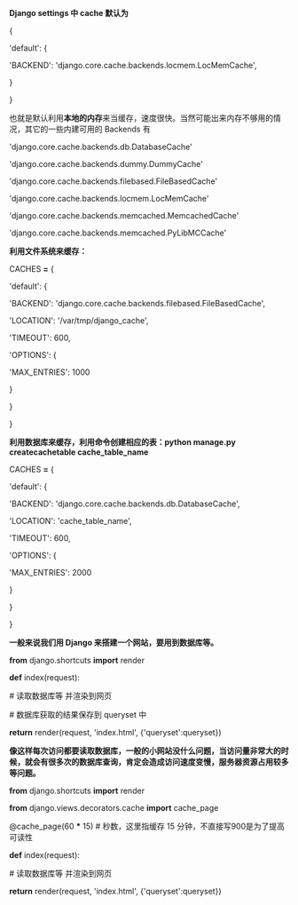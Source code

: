 **Django settings 中 cache 默认为**

{

'default': {

'BACKEND': 'django.core.cache.backends.locmem.LocMemCache',

}

}

也就是默认利用**本地的内存**来当缓存，速度很快。当然可能出来内存不够用的情况，其它的一些内建可用的
Backends 有

'django.core.cache.backends.db.DatabaseCache'

'django.core.cache.backends.dummy.DummyCache'

'django.core.cache.backends.filebased.FileBasedCache'

'django.core.cache.backends.locmem.LocMemCache'

'django.core.cache.backends.memcached.MemcachedCache'

'django.core.cache.backends.memcached.PyLibMCCache'

**利用文件系统来缓存：**

CACHES **=** {

'default': {

'BACKEND': 'django.core.cache.backends.filebased.FileBasedCache',

'LOCATION': '/var/tmp/django_cache',

'TIMEOUT': 600,

'OPTIONS': {

'MAX_ENTRIES': 1000

}

}

}

**利用数据库来缓存，利用命令创建相应的表：python manage.py createcachetable
cache_table_name**

CACHES **=** {

'default': {

'BACKEND': 'django.core.cache.backends.db.DatabaseCache',

'LOCATION': 'cache_table_name',

'TIMEOUT': 600,

'OPTIONS': {

'MAX_ENTRIES': 2000

}

}

}

**一般来说我们用 Django 来搭建一个网站，要用到数据库等。**

**from** django.shortcuts **import** render

**def** index(request):

\# 读取数据库等 并渲染到网页

\# 数据库获取的结果保存到 queryset 中

**return** render(request, 'index.html', {'queryset':queryset})

**像这样每次访问都要读取数据库，一般的小网站没什么问题，当访问量非常大的时候，就会有很多次的数据库查询，肯定会造成访问速度变慢，服务器资源占用较多等问题。**

**from** django.shortcuts **import** render

**from** django.views.decorators.cache **import** cache_page

@cache_page(60 **\*** 15) \# 秒数，这里指缓存 15
分钟，不直接写900是为了提高可读性

**def** index(request):

\# 读取数据库等 并渲染到网页

**return** render(request, 'index.html', {'queryset':queryset})
